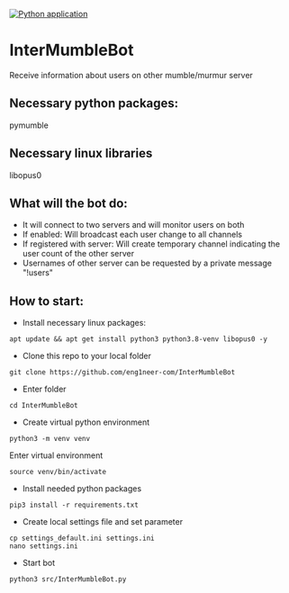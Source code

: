 [![Python application](https://github.com/eng1neer-com/InterMumbleBot/actions/workflows/python-app.yml/badge.svg)](https://github.com/eng1neer-com/InterMumbleBot/actions/workflows/python-app.yml)

# InterMumbleBot
Receive information about users on other mumble/murmur server

## Necessary python packages:
pymumble

## Necessary linux libraries
libopus0

## What will the bot do:
- It will connect to two servers and will monitor users on both
- If enabled: Will broadcast each user change to all channels
- If registered with server: Will create temporary channel indicating the user count of the other server
- Usernames of other server can be requested by a private message "!users"

## How to start:
- Install necessary linux packages:
```
apt update && apt get install python3 python3.8-venv libopus0 -y
```
- Clone this repo to your local folder
```
git clone https://github.com/eng1neer-com/InterMumbleBot
```
- Enter folder
```
cd InterMumbleBot
```
- Create virtual python environment
```
python3 -m venv venv
```
Enter virtual environment
```
source venv/bin/activate
```
- Install needed python packages
```
pip3 install -r requirements.txt
```
- Create local settings file and set parameter
```
cp settings_default.ini settings.ini
nano settings.ini
```
- Start bot
```
python3 src/InterMumbleBot.py
```

